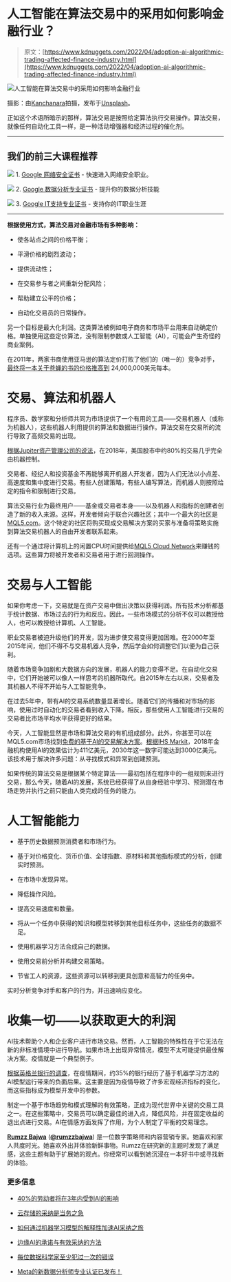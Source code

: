# 人工智能在算法交易中的采用如何影响金融行业？

> 原文：[https://www.kdnuggets.com/2022/04/adoption-ai-algorithmic-trading-affected-finance-industry.html](https://www.kdnuggets.com/2022/04/adoption-ai-algorithmic-trading-affected-finance-industry.html)

![人工智能在算法交易中的采用如何影响金融行业](../Images/d851dbe8dcf394aa7cc46b033808b0b9.png)

摄影：由[Kanchanara](https://unsplash.com/@kanchanara?utm_source=unsplash&utm_medium=referral&utm_content=creditCopyText)拍摄，发布于[Unsplash](https://unsplash.com/s/photos/trading?utm_source=unsplash&utm_medium=referral&utm_content=creditCopyText)。

正如这个术语所暗示的那样，算法交易是按照给定算法执行交易操作。算法交易，就像任何自动化工具一样，是一种活动增强器和经济过程的催化剂。

* * *

## 我们的前三大课程推荐

![](../Images/0244c01ba9267c002ef39d4907e0b8fb.png) 1\. [Google 网络安全证书](https://www.kdnuggets.com/google-cybersecurity) - 快速进入网络安全职业。

![](../Images/e225c49c3c91745821c8c0368bf04711.png) 2\. [Google 数据分析专业证书](https://www.kdnuggets.com/google-data-analytics) - 提升你的数据分析技能

![](../Images/0244c01ba9267c002ef39d4907e0b8fb.png) 3\. [Google IT支持专业证书](https://www.kdnuggets.com/google-itsupport) - 支持你的IT职业生涯

* * *

**根据使用方式，算法交易对金融市场有多种影响：**

+   使各站点之间的价格平衡；

+   平滑价格的剧烈波动；

+   提供流动性；

+   在交易参与者之间重新分配风险；

+   帮助建立公平的价格；

+   自动化交易员的日常操作。

另一个目标是最大化利润。这类算法被例如电子商务和市场平台用来自动确定价格。单独使用这些定价算法，没有限制参数或人工智能（AI），可能会产生奇怪的商业案例。

在2011年，两家书商使用亚马逊的算法定价打败了他们的（唯一的）竞争对手，[最终将一本关于苍蝇的书的价格推高到](https://www.wired.com/2011/04/amazon-flies-24-million/) 24,000,000美元每本。

# 交易、算法和机器人

程序员、数学家和分析师共同为市场提供了一个有用的工具——交易机器人（或称为机器人），这些机器人利用提供的算法和数据进行操作。算法交易在交易所的流行导致了高频交易的出现。

[根据Jupiter资产管理公司的说法](https://www.cnbc.com/video/2018/12/05/machines-responsible-for-80-percent-of-trades-in-the-us-fund-manager-says.html)，在2018年，美国股市中约80%的交易几乎完全由机器控制。

交易者、经纪人和投资基金不再能够离开机器人开发者，因为人们无法以小点差、高速度和集中度进行交易。有些人创建策略，有些人编写算法，而机器人则按照给定的指令和限制进行交易。

算法交易行业为最终用户——基金或交易者本身——以及机器人和指标的创建者创造了新的收入来源。这样，开发者倾向于联合兴趣社区；其中一个最大的社区是[MQL5.com](https://www.mql5.com/)。这个特定的社区将购买现成交易解决方案的买家与准备将策略实施到算法交易机器人的自由开发者联系起来。

还有一个通过将计算机上的闲置CPU时间提供给[MQL5 Cloud Network](https://cloud.mql5.com/en)来赚钱的选项。这些算力将被开发者和交易者用于进行回测操作。

# 交易与人工智能

如果你考虑一下，交易就是在资产交易中做出决策以获得利润。所有技术分析都基于统计数据、市场过去的行为和反应。因此，一些市场模式的分析不仅可以教授给人，也可以教授给计算机、人工智能。

职业交易者被迫升级他们的开发，因为进步使交易变得更加困难。在2000年至2015年间，他们不得不与交易机器人竞争，然后学会如何调整它们以便为自己获利。

随着市场竞争加剧和大数据方向的发展，机器人的能力变得不足。在自动化交易中，它们开始被可以像人一样思考的机器所取代。自2015年左右以来，交易者及其机器人不得不开始与人工智能竞争。

在过去5年中，带有AI的交易系统数量显著增长。随着它们的传播和对市场的影响，使用过时自动化的交易者看到收入下降。相反，那些使用人工智能进行交易的交易者比市场平均水平获得更好的结果。

今天，人工智能显然是市场和算法交易的有机组成部分。此外，你甚至可以在MQL5.com市场找到[免费的基于AI的交易解决方案](https://www.mql5.com/en/market/mt5/expert/free)。[根据IHS Markit](https://news.ihsmarkit.com/prviewer/release_only/slug/technology-global-business-value-artificial-intelligence-banking-reach-300-billion-203)，2018年金融机构使用AI的效果估计为411亿美元，2030年这一数字可能达到3000亿美元。该技术用于解决许多问题：从寻找模式和异常到创建预测。

如果传统的算法交易是根据某个特定算法——最初包括在程序中的一组规则来进行交易，那么今天，随着AI的发展，系统已经获得了从自身经验中学习、预测潜在市场走势并执行之前只能由人类完成的任务的能力。

# 人工智能能力

+   基于历史数据预测消费者和市场行为。

+   基于对价格变化、货币价值、全球指数、原材料和其他指标模式的分析，创建实时预测。

+   在市场中发现异常。

+   降低操作风险。

+   提高交易速度和数量。

+   将从一个任务中获得的知识和模型转移到其他目标任务中，这些任务的数据不足。

+   使用机器学习方法合成自己的数据。

+   使用交易前分析并构建交易策略。

+   节省工人的资源，这些资源可以转移到更具创意和高智力的任务中。

实时分析竞争对手和客户的行为，并迅速响应变化。

# 收集一切——以获取更大的利润

AI技术帮助个人和企业客户进行市场交易。然而，人工智能的特殊性在于它无法在新的非标准情境中进行导航。如果市场上出现异常情况，模型不太可能提供最佳解决方案。疫情就是一个典型例子。

[根据英格兰银行的调查](https://www.bankofengland.co.uk/bank-overground/2021/how-has-covid-affected-the-performance-of-machine-learning-models-used-by-uk-banks)，在疫情期间，约35%的银行经历了基于机器学习方法的AI模型运行带来的负面后果。这主要是因为疫情导致了许多宏观经济指标的变化，而这些指标成为模型开发中的参数。

制定一个基于市场趋势和模式理解的有效策略，正成为现代世界中关键的交易工具之一。在这些策略中，交易员可以确定最佳的进入点，降低风险，并在固定收益的退出点进行交易。AI在情感方面发挥了作用，为个人制定了平衡的交易理念。

**[Rumzz Bajwa](https://www.linkedin.com/in/ramandeep-kaur10/)** ([**@rumzzbajwa**](https://twitter.com/rumzzbajwa)) 是一位数字策略师和内容营销专家。她喜欢和家人共度时光。她喜欢外出并体验新鲜事物。Rumzz在研究新的主题时发现了满足感，这些主题有助于扩展她的观点。你经常可以看到她沉浸在一本好书中或寻找新的体验。

### 更多信息

+   [40%的劳动者将在3年内受到AI的影响](https://www.kdnuggets.com/40-of-labour-force-will-be-affected-by-ai-in-3-years)

+   [云存储的采纳是当务之急](https://www.kdnuggets.com/2022/02/cloud-storage-adoption-need-hour-business.html)

+   [如何通过机器学习模型的解释性加速AI采纳之旅](https://www.kdnuggets.com/2022/07/ml-model-explainability-accelerates-ai-adoption-journey-financial-services.html)

+   [边缘AI的承诺与有效采纳的方法](https://www.kdnuggets.com/the-promise-of-edge-ai-and-approaches-for-effective-adoption)

+   [每位数据科学家至少犯过一次的错误](https://www.kdnuggets.com/2022/09/mistake-every-data-scientist-made-least.html)

+   [Meta的新数据分析师专业认证已发布！](https://www.kdnuggets.com/metas-new-data-analyst-professional-certification-has-dropped)
